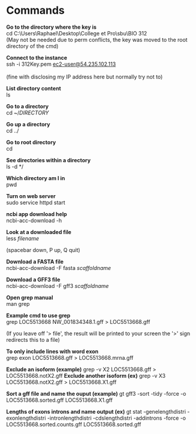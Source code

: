 # Commands

**Go to the directory where the key is**<br/>
cd C:\Users\Raphael\Desktop\College et Pro\sbu\BIO 312<br/>
(May not be needed due to perm conflicts, the key was moved to the root directory of the cmd)<br/>

**Connect to the instance**<br/>
ssh -i 312Key.pem ec2-user@54.235.102.113<br/>            
(fine with disclosing my IP address here but normally try not to)<br/>

**List directory content**<br/>
ls<br/>

**Go to a directory**<br/>
cd ~/*DIRECTORY*<br/>

**Go up a directory**<br/>
cd ../<br/>

**Go to root directory**<br/>
cd<br/>

**See directories within a directory**<br/>
ls -d */<br/>

**Which directory am I in**<br/>
pwd<br/>

**Turn on web server**<br/>
sudo service httpd start<br/>

**ncbi app download help**<br/>
ncbi-acc-download -h<br/>

**Look at a downloaded file**<br/>
less *filename*<br/>

(spacebar down, P up, Q quit)<br/>

**Download a FASTA file**<br/>
ncbi-acc-download -F fasta *scaffoldname*<br/>

**Download a GFF3 file**<br/>
ncbi-acc-download -F gff3 *scaffoldname*<br/>

**Open grep manual**<br/>
man grep<br/>

**Example cmd to use grep**<br/>
grep LOC5513668 NW_001834348.1.gff > LOC5513668.gff<br/>

(If you leave off '> file', the result will be printed to your screen the '>' sign redirects this to a file)<br/>

**To only include lines with word exon**<br/>
grep exon LOC5513668.gff > LOC5513668.mrna.gff<br/>

**Exclude an isoform (example)**
grep -v X2 LOC5513668.gff > LOC5513668.notX2.gff
**Exclude another isoform (ex)**
grep -v X3 LOC5513668.notX2.gff > LOC5513668.X1.gff

**Sort a gff file and name the ouput (example)**
gt gff3 -sort  -tidy -force -o LOC5513668.sorted.gff LOC5513668.X1.gff

**Lengths of exons introns and name output (ex)**
gt stat -genelengthdistri -exonlengthdistri -intronlengthdistri -cdslengthdistri -addintrons -force  -o LOC5513668.sorted.counts.gff LOC5513668.sorted.gff
